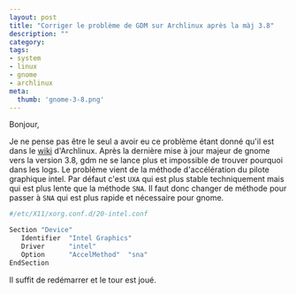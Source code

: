 ```yaml
---
layout: post
title: "Corriger le problème de GDM sur Archlinux après la màj 3.8"
description: ""
category:
tags:
- system
- linux
- gnome
- archlinux
meta:
  thumb: 'gnome-3-8.png'
---
```

Bonjour,

Je ne pense pas être le seul a avoir eu ce problème étant donné qu'il est dans le [wiki](https://wiki.archlinux.org/index.php/GDM "GDM") d'Archlinux.
Après la dernière mise à jour majeur de gnome vers la version 3.8, gdm ne se lance plus et impossible de trouver pourquoi dans les logs.
Le problème vient de la méthode d'accélération du pilote graphique intel. Par défaut c'est `UXA` qui est plus stable techniquement mais qui est plus lente que la méthode `SNA`.
Il faut donc changer de méthode pour passer à `SNA` qui est plus rapide et nécessaire pour gnome.

```bash
#/etc/X11/xorg.conf.d/20-intel.conf

Section "Device"
   Identifier  "Intel Graphics"
   Driver      "intel"
   Option      "AccelMethod"  "sna"
EndSection
```

Il suffit de redémarrer et le tour est joué.
